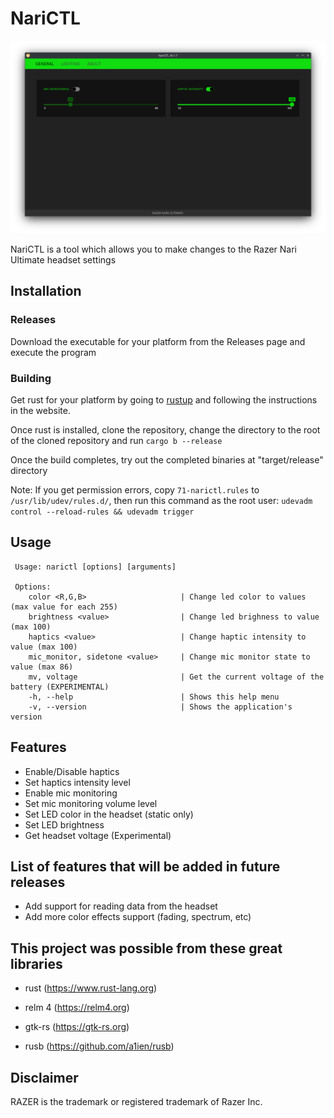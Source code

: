 # NariCTL

![NariCTL_UI Screenshot](https://github.com/d22592/NariCTL/blob/main/docs/screenshot.png?raw=true)

NariCTL is a tool which allows you to make changes to the Razer Nari Ultimate headset settings

## Installation

### Releases

Download the executable for your platform from the Releases page and execute the program

### Building

Get rust for your platform by going to [rustup](https://rustup.rs) and following the instructions in the website.

Once rust is installed, clone the repository, change the directory to the root of the cloned repository and run
`cargo b --release`

Once the build completes, try out the completed binaries at "target/release" directory

Note: If you get permission errors, copy `71-narictl.rules` to `/usr/lib/udev/rules.d/`, then run this command as the root user: `udevadm control --reload-rules && udevadm trigger`

## Usage

```
 Usage: narictl [options] [arguments]

 Options:
    color <R,G,B>                     | Change led color to values (max value for each 255)
    brightness <value>                | Change led brighness to value (max 100)
    haptics <value>                   | Change haptic intensity to value (max 100)
    mic_monitor, sidetone <value>     | Change mic monitor state to value (max 86)
    mv, voltage                       | Get the current voltage of the battery (EXPERIMENTAL)
    -h, --help                        | Shows this help menu
    -v, --version                     | Shows the application's version
```

## Features

- Enable/Disable haptics
- Set haptics intensity level
- Enable mic monitoring
- Set mic monitoring volume level
- Set LED color in the headset (static only)
- Set LED brightness
- Get headset voltage (Experimental)

## List of features that will be added in future releases

- Add support for reading data from the headset
- Add more color effects support (fading, spectrum, etc)

## This project was possible from these great libraries

- rust (https://www.rust-lang.org)

- relm 4 (https://relm4.org)

- gtk-rs (https://gtk-rs.org)

- rusb (https://github.com/a1ien/rusb)

## Disclaimer

RAZER is the trademark or registered trademark of Razer Inc.
